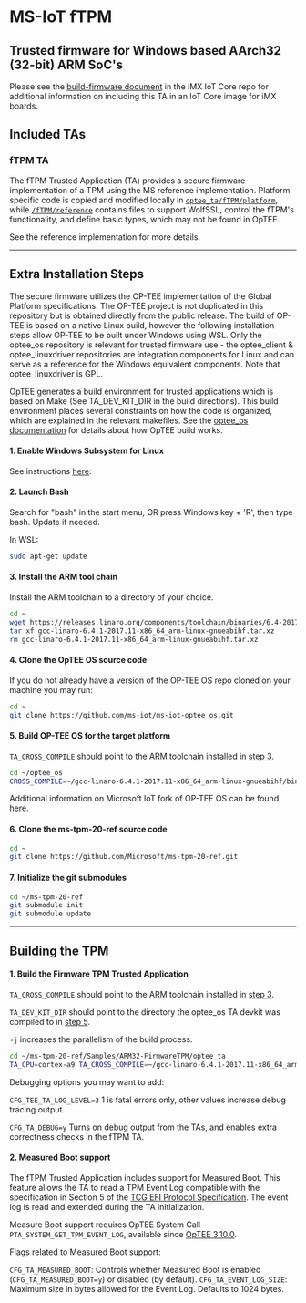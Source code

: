 MS-IoT fTPM
===========
## Trusted firmware for Windows based AArch32 (32-bit) ARM SoC's
Please see the [build-firmware document](https://github.com/ms-iot/imx-iotcore/blob/develop/Documentation/build-firmware.md) in the iMX IoT Core repo for additional information on including this TA in an IoT Core image for iMX boards.

## Included TAs

### fTPM TA
The fTPM Trusted Application (TA) provides a secure firmware implementation of a TPM using the MS reference implementation.
Platform specific code is copied and modified locally in [`optee_ta/fTPM/platform`](./optee_ta/fTPM/platform), while [`/fTPM/reference`](./fTPM/reference) contains files to support WolfSSL, control the fTPM's functionality, and define basic types, which may not be found in OpTEE.

See the reference implementation for more details.

---

## Extra Installation Steps

The secure firmware utilizes the OP-TEE implementation of the Global Platform specifications. The OP-TEE project is
not duplicated in this repository but is obtained directly from the public release. The build of OP-TEE is based on a
native Linux build, however the following installation steps allow OP-TEE to be built under Windows using WSL. Only the optee_os
repository is relevant for trusted firmware use - the optee_client & optee_linuxdriver repositories are integration
components for Linux and can serve as a reference for the Windows equivalent components. Note that optee_linuxdriver
is GPL.

OpTEE generates a build environment for trusted applications which is based on Make (See TA_DEV_KIT_DIR in the build directions).
This build environment places several constraints on how the code is organized, which are explained in the relevant makefiles.
See the [optee_os documentation](https://github.com/OP-TEE/optee_os/blob/master/documentation/build_system.md) for details about how OpTEE build works.

#### 1. Enable Windows Subsystem for Linux
See instructions [here](https://docs.microsoft.com/en-us/windows/wsl/install-win10):

#### 2. Launch Bash
Search for "bash" in the start menu, OR press Windows key + 'R', then type bash.
Update if needed.

In WSL:
```sh
sudo apt-get update
```

#### 3. Install the ARM tool chain
Install the ARM toolchain to a directory of your choice.
```sh
cd ~
wget https://releases.linaro.org/components/toolchain/binaries/6.4-2017.11/arm-linux-gnueabihf/gcc-linaro-6.4.1-2017.11-x86_64_arm-linux-gnueabihf.tar.xz
tar xf gcc-linaro-6.4.1-2017.11-x86_64_arm-linux-gnueabihf.tar.xz
rm gcc-linaro-6.4.1-2017.11-x86_64_arm-linux-gnueabihf.tar.xz
```

#### 4. Clone the OpTEE OS source code
If you do not already have a version of the OP-TEE OS repo cloned on your machine you may run:
```sh
cd ~
git clone https://github.com/ms-iot/ms-iot-optee_os.git
```

#### 5. Build OP-TEE OS for the target platform

`TA_CROSS_COMPILE` should point to the ARM toolchain installed in [step 3](#3-install-the-arm-tool-chain).

```sh
cd ~/optee_os
CROSS_COMPILE=~/gcc-linaro-6.4.1-2017.11-x86_64_arm-linux-gnueabihf/bin/arm-linux-gnueabihf- make PLATFORM=imx-mx6qhmbedge CFG_TEE_CORE_LOG_LEVEL=4 CFG_REE_FS=n CFG_RPMB_FS=y CFG_RPMB_TESTKEY=y CFG_RPMB_WRITE_KEY=y -j20
```
Additional information on Microsoft IoT fork of OP-TEE OS can be found [here](https://github.com/ms-iot/ms-iot-optee_os).

#### 6. Clone the ms-tpm-20-ref source code
```sh
cd ~
git clone https://github.com/Microsoft/ms-tpm-20-ref.git
```

#### 7. Initialize the git submodules
```sh
cd ~/ms-tpm-20-ref
git submodule init
git submodule update
```

---

## Building the TPM

#### 1. Build the Firmware TPM Trusted Application
`TA_CROSS_COMPILE` should point to the ARM toolchain installed in [step 3](#3-install-the-arm-tool-chain).

`TA_DEV_KIT_DIR` should point to the directory the optee_os TA devkit was compiled to in [step 5](#6-clone-the-ms-tpm-20-ref-source-code
).

`-j` increases the parallelism of the build process.

```sh
cd ~/ms-tpm-20-ref/Samples/ARM32-FirmwareTPM/optee_ta
TA_CPU=cortex-a9 TA_CROSS_COMPILE=~/gcc-linaro-6.4.1-2017.11-x86_64_arm-linux-gnueabihf/bin/arm-linux-gnueabihf- TA_DEV_KIT_DIR=~/optee_os/out/arm-plat-imx/export-ta_arm32 CFG_TEE_TA_LOG_LEVEL=2 make -j20
```
Debugging options you may want to add:

`CFG_TEE_TA_LOG_LEVEL=3` 1 is fatal errors only, other values increase debug tracing output.

`CFG_TA_DEBUG=y` Turns on debug output from the TAs, and enables extra correctness checks in the fTPM TA.

#### 2. Measured Boot support
The fTPM Trusted Application includes support for Measured Boot. This feature allows the TA to read a TPM Event Log compatible with the specification in Section 5 of the
[TCG EFI Protocol Specification](https://trustedcomputinggroup.org/wp-content/uploads/EFI-Protocol-Specification-rev13-160330final.pdf). The event log is read and extended during the TA initialization.

Measure Boot support requires OpTEE System Call ```PTA_SYSTEM_GET_TPM_EVENT_LOG```, available since [OpTEE 3.10.0](https://github.com/OP-TEE/optee_os/tree/3.10.0).

Flags related to Measured Boot support:

`CFG_TA_MEASURED_BOOT`: Controls whether Measured Boot is enabled (`CFG_TA_MEASURED_BOOT=y`) or disabled (by default).
`CFG_TA_EVENT_LOG_SIZE`: Maximum size in bytes allowed for the Event Log. Defaults to 1024 bytes.

